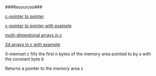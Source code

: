 ###Resources###

[c-pointer to pointer](https://www.tutorialspoint.com/cprogramming/c_pointer_to_pointer.htm)

[c-pointer to pointer with example](https://beginnersbook.com/2014/01/c-pointer-to-pointer/)

[multi-dimentional arrays in c](https://www.tutorialspoint.com/cprogramming/c_multi_dimensional_arrays.htm)

[2d arrays in c with example](https://beginnersbook.com/2014/01/2d-arrays-in-c-example/)

0-memset.c fills the first n bytes of the memory area pointed to by s with the constant byte b

Returns a pointer to the memory area s<br />
